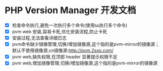 # PHP Version Manager 开发文档

- [x] 检查命令执行,避免一次执行多个命令(使用`&&`执行多个命令)
- [x] pvm web 安装,容易卡死,优化安装流程,防止卡死
- [x] 安装过程,无法查看详细日志
- [x] pvm命令缺少镜像管理,切换/增加镜像源,这个指的是pvm-mirror的镜像源；默认不使用镜像源,cn镜像源:http://pvm.2sxo.com/
- [x] pvm web,缺失权限,在顶部 header 显著提示权限不足
- [x] pvm web,增加镜像管理,切换/增加镜像源,这个指的是pvm-mirror的镜像源
